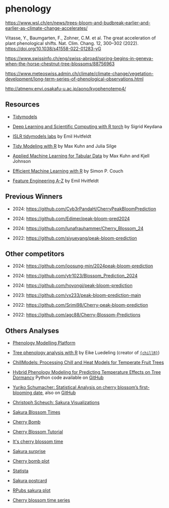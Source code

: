 # phenology

<!-- badges: start -->
<!-- badges: end -->

<https://www.wsl.ch/en/news/trees-bloom-and-budbreak-earlier-and-earlier-as-climate-change-accelerates/>

Vitasse, Y., Baumgarten, F., Zohner, C.M. et al. 
The great acceleration of plant phenological shifts. 
Nat. Clim. Chang. 12, 300–302 (2022). 
<https://doi.org/10.1038/s41558-022-01283-yG>

<https://www.swissinfo.ch/eng/swiss-abroad/spring-begins-in-geneva-when-the-horse-chestnut-tree-blossoms/88756963>

<https://www.meteoswiss.admin.ch/climate/climate-change/vegetation-development/long-term-series-of-phenological-observations.html>

<http://atmenv.envi.osakafu-u.ac.jp/aono/kyophenotemp4/>

## Resources

- [Tidymodels](https://www.tidymodels.org/packages/)

- [Deep Learning and Scientific Computing with R torch](https://skeydan.github.io/Deep-Learning-and-Scientific-Computing-with-R-torch/) by Sigrid Keydana

- [ISLR tidymodels labs](https://emilhvitfeldt.github.io/ISLR-tidymodels-labs/) by Emil Hvitfeldt

- [Tidy Modeling with R](https://www.tmwr.org/) by Max Kuhn and Julia Silge

- [Applied Machine Learning for Tabular Data](https://aml4td.org/) by Max Kuhn and Kjell Johnson

- [Efficient Machine Learning with R](https://emlwr.org/) by Simon P. Couch

- [Feature Engineering A-Z](https://feaz-book.com/) by Emil Hvitfeldt

## Previous Winners

- 2024: <https://github.com/Cyb3rPandaH/CherryPeakBloomPrediction>

- 2024: <https://github.com/Edimer/peak-bloom-pred2024>

- 2024: <https://github.com/lunafrauhammer/Cherry_Blossom_24>

- 2022: <https://github.com/siyueyang/peak-bloom-prediction>

## Other competitors

- 2024: <https://github.com/joosung-min/2024peak-bloom-prediction>

- 2024: <https://github.com/ytr1023/Blossom_Prediction_2024>

- 2024: <https://github.com/hoyongj/peak-bloom-prediction>

- 2023: <https://github.com/vx233/peak-bloom-prediction-main>

- 2022: <https://github.com/Srimi98/Cherry-peak-bloom-prediction>

- 2022: <https://github.com/agc88/Cherry-Blossom-Predictions>

## Others Analyses

- [Phenology Modelling Platform](https://www.cefe.cnrs.fr/fr/recherche/ef/forecast/phenology-modelling-platform)

- [Tree phenology analysis with R](https://inresgb-lehre.iaas.uni-bonn.de/chillR_book/introduction.html) by Eike Luedeling (creator of [`{chillR}`](https://CRAN.R-project.org/package=chillR ))

- [ChillModels: Processing Chill and Heat Models for Temperate Fruit Trees](https://CRAN.R-project.org/package=ChillModels)

- [Hybrid Phenology Modeling for Predicting Temperature Effects on Tree Dormancy](https://doi.org/10.48550/arXiv.2501.16848) Python code available on [GitHub](https://github.com/WUR-AI/HybridML-Phenology)

- [Yuriko Schumacher: Statistical Analysis on cherry blossom’s first-blooming date](https://yuriko-schumacher.github.io/statistical-analysis-of-cherry-blossom-first-bloom-date/), also on [GitHub](https://github.com/Yuriko-Schumacher/statistical-analysis-of-cherry-blossom-first-bloom-date) 

- [Christoph Scheuch: Sakura Visualizations](https://blog.tidy-intelligence.com/posts/sakura-visualizations/)

- [Sakura Blossom Times](https://github.com/deaxmachina/sakura_bloom_times)

- [Cherry Bomb](https://algotech.netlify.app/blog/rplicate-series-cherry-bomb)

- [Cherry Blossom Tutorial](https://alierwaidatastudio.com/tutorials/posts/2024/03/09/tutorial-03)

- [It's cherry blossom time](https://r.iresmi.net/posts/2023/cherry_blossom/)

- [Sakura surprise](https://ryo-n7.github.io/2018-04-02-sakura-surprise)

- [Cherry bomb plot](https://github.com/safferli/sakura)

- [Statista](https://www.statista.com/chart/24545/kyoto-cherry-blossom-bloom-peak/#:~:text=Before%20the%2020th%20century%2C%20bloom,day%20later%20than%20this%20year)

- [Sakura postcard](https://jakelawlor.github.io/portfolio/30daychartchall)

- [RPubs sakura plot](https://rpubs.com/nabiilahardini/ecoplot)

- [Cherry blossom time series](https://github.com/tifa365/CherryBlossomTimeSeries/)
